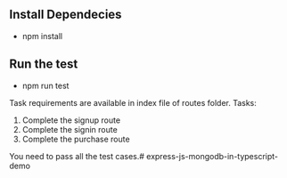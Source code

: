 ## Install Dependecies
- npm install


## Run the test
- npm run test

Task requirements are available in index file of routes folder.
Tasks:
1. Complete the signup route
2. Complete the signin route
3. Complete the purchase route

You need to pass all the test cases.#   e x p r e s s - j s - m o n g o d b - i n - t y p e s c r i p t - d e m o  
 